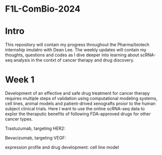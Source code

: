 # F1L-ComBio-2024

# Intro 
This repository will contain my progress throughout the Pharma/biotech internship imulatro with Dean Lee. The weekly updates will contain my thoughts, questions and codes as I dive deeper into learning about scRNA-seq analysis in the contxt of cancer therapy and drug discovery. 

# Week 1
Development of an effective and safe drug treatment for cancer therapy requires multiple steps of validation using computational modeling systems, cell lines, animal models and patient-drived xenografts proior to the human subject clinical trials. Here I want to use the online scRNA-seq data to explor the theraputic benefits of following FDA-approved drugs for other cancer types. 

Trastuzumab, targeting HER2: 

Bevacizumab, targeting VEGF: 


expression profile and drug development:
cell line model 
